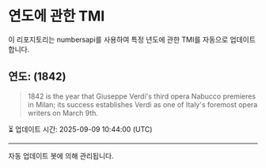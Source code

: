 
# 연도에 관한 TMI

이 리포지토리는 numbersapi를 사용하여 특정 년도에 관한 TMI를 자동으로 업데이트합니다.

## 연도: (1842)
> 1842 is the year that Giuseppe Verdi's third opera Nabucco premieres in Milan; its success establishes Verdi as one of Italy's foremost opera writers on March 9th.

⏳ 업데이트 시간: 2025-09-09 10:44:00 (UTC)

---
자동 업데이트 봇에 의해 관리됩니다.
